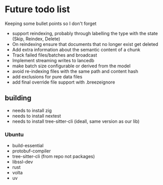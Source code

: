 # Future todo list

Keeping some bullet points so I don't forget

* support reindexing, probably through labelling the type with the state (Skip, Reindex, Delete)
* On reindexing ensure that documents that no longer exist get deleted
* Add extra information about the semantic content of a chunk
* Track failed files/batches and broadcast
* Implement streaming writes to lancedb
* make batch size configurable or derived from the model
* avoid re-indexing files with the same path and content hash
* add exclusions for pure data files
* add final override file support with .breezeignore

## building

* needs to install zig
* needs to install nextest
* needs to install tree-sitter-cli (ideall, same version as our lib)

### Ubuntu

* build-essential
* protobuf-compiler
* tree-sitter-cli (from repo not packages)
* libssl-dev
* rust
* volta
* uv
